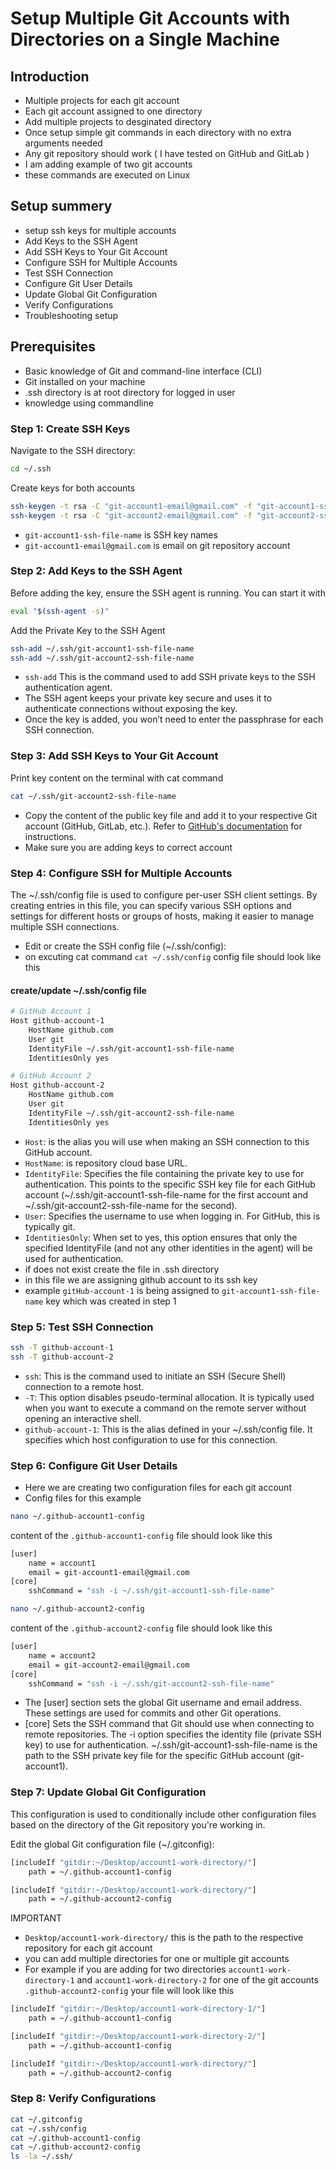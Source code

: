 # Setup Multiple Git Accounts with Directories on a Single Machine
## Introduction
- Multiple projects for each git account
- Each  git account assigned to one directory
- Add multiple projects to desginated directory
- Once setup simple git commands in each directory with no extra arguments needed
- Any git repository should work ( I have tested on GitHub and GitLab )
- I am adding example of two git accounts
- these commands are executed on Linux

## Setup summery
- setup ssh keys for multiple accounts
- Add Keys to the SSH Agent
- Add SSH Keys to Your Git Account
- Configure SSH for Multiple Accounts
- Test SSH Connection
- Configure Git User Details
- Update Global Git Configuration
- Verify Configurations
- Troubleshooting setup

## Prerequisites
- Basic knowledge of Git and command-line interface (CLI)
- Git installed on your machine
- .ssh directory is at root directory for logged in user 
- knowledge using commandline

### Step 1: Create SSH Keys
Navigate to the SSH directory:
```bash
cd ~/.ssh
```
Create keys for both accounts
```bash
ssh-keygen -t rsa -C "git-account1-email@gmail.com" -f "git-account1-ssh-file-name"
ssh-keygen -t rsa -C "git-account2-email@gmail.com" -f "git-account2-ssh-file-name"
```
- `git-account1-ssh-file-name` is SSH key names
- `git-account1-email@gmail.com` is email on git repository account

### Step 2: Add Keys to the SSH Agent
Before adding the key, ensure the SSH agent is running. You can start it with

```bash
eval "$(ssh-agent -s)"
```
Add the Private Key to the SSH Agent

```bash
ssh-add ~/.ssh/git-account1-ssh-file-name
ssh-add ~/.ssh/git-account2-ssh-file-name
```
- `ssh-add` This is the command used to add SSH private keys to the SSH authentication agent.
- The SSH agent keeps your private key secure and uses it to authenticate connections without exposing the key.
- Once the key is added, you won’t need to enter the passphrase for each SSH connection.

### Step 3: Add SSH Keys to Your Git Account
Print key content on the terminal with cat command
```bash
cat ~/.ssh/git-account2-ssh-file-name
```
- Copy the content of the public key file and add it to your respective Git account (GitHub, GitLab, etc.). Refer to [GitHub's documentation](https://docs.github.com/en/authentication/connecting-to-github-with-ssh/adding-a-new-ssh-key-to-your-github-account) for instructions.
- Make sure you are adding keys to correct account

### Step 4: Configure SSH for Multiple Accounts
The ~/.ssh/config file is used to configure per-user SSH client settings. By creating entries in this file, you can specify various SSH options and settings for different hosts or groups of hosts, making it easier to manage multiple SSH connections.
- Edit or create the SSH config file (~/.ssh/config):
- on excuting cat command `cat ~/.ssh/config` config file should look like this

#### create/update ~/.ssh/config file
```bash
# GitHub Account 1
Host github-account-1
    HostName github.com
    User git
    IdentityFile ~/.ssh/git-account1-ssh-file-name
    IdentitiesOnly yes

# GitHub Account 2
Host github-account-2
    HostName github.com
    User git
    IdentityFile ~/.ssh/git-account2-ssh-file-name
    IdentitiesOnly yes
```
- `Host`:  is the alias you will use when making an SSH connection to this GitHub account.
- `HostName`: is repository cloud base URL.
- `IdentityFile`: Specifies the file containing the private key to use for authentication. This points to the specific SSH key file for each GitHub account (~/.ssh/git-account1-ssh-file-name for the first account and ~/.ssh/git-account2-ssh-file-name for the second).
- `User`: Specifies the username to use when logging in. For GitHub, this is typically git.
- `IdentitiesOnly`: When set to yes, this option ensures that only the specified IdentityFile (and not any other identities in the agent) will be used for authentication.
- if does not exist create the file in .ssh directory
- in this file we are assigning github account to its ssh key
- example `gitHub-account-1` is being assigned to `git-account1-ssh-file-name` key which was created in step 1

### Step 5: Test SSH Connection

```bash
ssh -T github-account-1
ssh -T github-account-2
```
- `ssh`: This is the command used to initiate an SSH (Secure Shell) connection to a remote host.
- `-T`: This option disables pseudo-terminal allocation. It is typically used when you want to execute a command on the remote server without opening an interactive shell.
- `github-account-1`: This is the alias defined in your ~/.ssh/config file. It specifies which host configuration to use for this connection.

### Step 6: Configure Git User Details
- Here we are creating two configuration files for each git account
- Config files for this example
```bash
nano ~/.github-account1-config
```
content of the `.github-account1-config` file should look like this
```bash
[user]
    name = account1
    email = git-account1-email@gmail.com
[core]
    sshCommand = "ssh -i ~/.ssh/git-account1-ssh-file-name"
```
```bash
nano ~/.github-account2-config
```
content of the `.github-account2-config` file should look like this
```bash
[user]
    name = account2
    email = git-account2-email@gmail.com
[core]
    sshCommand = "ssh -i ~/.ssh/git-account2-ssh-file-name"
```
- The [user] section sets the global Git username and email address.    These settings are used for commits and other Git operations.
- [core] Sets the SSH command that Git should use when connecting to  remote repositories.
    The -i option specifies the identity file (private SSH key) to use for authentication.
    ~/.ssh/git-account1-ssh-file-name is the path to the SSH private key file for the specific GitHub account (git-account1).
    
### Step 7: Update Global Git Configuration

This configuration is used to conditionally include other configuration files based on the directory of the Git repository you're working in. 

Edit the global Git configuration file (~/.gitconfig):
```bash
[includeIf "gitdir:~/Desktop/account1-work-directory/"]
    path = ~/.github-account1-config

[includeIf "gitdir:~/Desktop/account1-work-directory/"]
    path = ~/.github-account2-config
```

IMPORTANT
- `Desktop/account1-work-directory/` this is the path to the respective repository for each git account
- you can add multiple directories for one or multiple git accounts
- For example if you are adding for two directories `account1-work-directory-1` and `account1-work-directory-2` for one of the git accounts `.github-account2-config` your file will look like this
```bash
[includeIf "gitdir:~/Desktop/account1-work-directory-1/"]
    path = ~/.github-account1-config

[includeIf "gitdir:~/Desktop/account1-work-directory-2/"]
    path = ~/.github-account1-config

[includeIf "gitdir:~/Desktop/account1-work-directory/"]
    path = ~/.github-account2-config
```

### Step 8: Verify Configurations
```bash
cat ~/.gitconfig
cat ~/.ssh/config
cat ~/.github-account1-config
cat ~/.github-account2-config
ls -la ~/.ssh/
```
